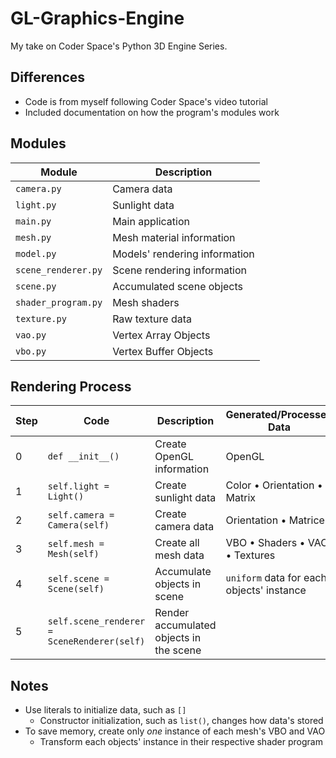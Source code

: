 # GL-Graphics-Engine

My take on Coder Space's Python 3D Engine Series.

## Differences

- Code is from myself following Coder Space's video tutorial
- Included documentation on how the program's modules work

## Modules

Module | Description
-------|-------------
`camera.py` | Camera data
`light.py` | Sunlight data
`main.py` | Main application
`mesh.py` | Mesh material information
`model.py` | Models' rendering information
`scene_renderer.py` | Scene rendering information
`scene.py` | Accumulated scene objects
`shader_program.py` | Mesh shaders
`texture.py` | Raw texture data
`vao.py` | Vertex Array Objects
`vbo.py` | Vertex Buffer Objects

## Rendering Process
Step | Code | Description | Generated/Processed Data
-----|------|-------------|-------------------------
0 | `def __init__()`| Create OpenGL information | OpenGL  
1 | `self.light = Light()` | Create sunlight data | Color • Orientation • Matrix
2 | `self.camera = Camera(self)` | Create camera data | Orientation • Matrices
3 | `self.mesh = Mesh(self)` | Create all mesh data | VBO • Shaders • VAO • Textures
4 | `self.scene = Scene(self)` | Accumulate objects in scene | `uniform` data for each objects' instance
5 | `self.scene_renderer = SceneRenderer(self)` | Render accumulated objects in the scene

## Notes

- Use literals to initialize data, such as `[]`
  - Constructor initialization, such as `list()`, changes how data's stored
- To save memory, create only *one* instance of each mesh's VBO and VAO
  - Transform each objects' instance in their respective shader program
